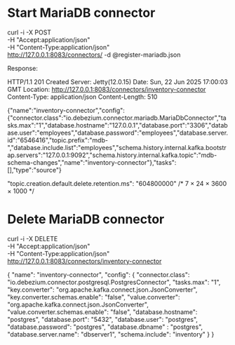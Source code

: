 
# Start MariaDB connector
curl -i -X POST \
    -H "Accept:application/json" \
    -H  "Content-Type:application/json" \
    http://127.0.0.1:8083/connectors/ -d @register-mariadb.json

Response:

HTTP/1.1 201 Created
Server: Jetty(12.0.15)
Date: Sun, 22 Jun 2025 17:00:03 GMT
Location: http://127.0.0.1:8083/connectors/inventory-connector
Content-Type: application/json
Content-Length: 510

{"name":"inventory-connector","config":{"connector.class":"io.debezium.connector.mariadb.MariaDbConnector","tasks.max":"1","database.hostname":"127.0.0.1","database.port":"3306","database.user":"employees","database.password":"employees","database.server.id":"6546416","topic.prefix":"mdb-","database.include.list":"employees","schema.history.internal.kafka.bootstrap.servers":"127.0.0.1:9092","schema.history.internal.kafka.topic":"mdb-schema-changes","name":"inventory-connector"},"tasks":[],"type":"source"}




"topic.creation.default.delete.retention.ms": "604800000" /* 7 × 24 × 3600 × 1000 */



# Delete MariaDB connector
curl -i -X DELETE \
-H "Accept:application/json" \
-H  "Content-Type:application/json" \
http://127.0.0.1:8083/connectors/inventory-connector


{
    "name": "inventory-connector",
    "config": {
        "connector.class": "io.debezium.connector.postgresql.PostgresConnector",
        "tasks.max": "1",
        "key.converter": "org.apache.kafka.connect.json.JsonConverter",
        "key.converter.schemas.enable": "false",
        "value.converter": "org.apache.kafka.connect.json.JsonConverter",
        "value.converter.schemas.enable": "false",
        "database.hostname": "postgres",
        "database.port": "5432",
        "database.user": "postgres",
        "database.password": "postgres",
        "database.dbname" : "postgres",
        "database.server.name": "dbserver1",
        "schema.include": "inventory"
        }
}